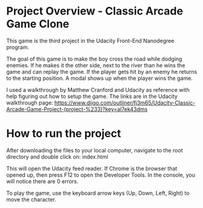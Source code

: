 # Project Overview - Classic Arcade Game Clone

This game is the third project in the Udacity Front-End Nanodegree program.

The goal of this game is to make the boy cross the road while dodging enemies. If he makes it the other side, next to the river
than he wins the game and can replay the game. If the player gets hit by an enemy he returns to the starting position. A modal shows up when the player wins the game.

I used a walkthrough by Matthew Cranford and Udacity as reference with help figuring out how to setup the game. The links are in the Udacity walkthrough page: https://www.diigo.com/outliner/fj3m65/Udacity-Classic-Arcade-Game-Project-(project-%233)?key=al7ek43dms

# How to run the project

After downloading the files to your local computer, navigate to the root directory and double click on: index.html

This will open the Udacity feed reader. If Chrome is the browser that opened up, then press F12 to open the Developer Tools.
In the console, you will notice there are 0 errors.

To play the game, use the keyboard arrow keys (Up, Down, Left, Right) to move the character.
